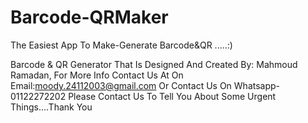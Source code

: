 # Barcode-QRMaker
The Easiest App To Make-Generate Barcode&amp;QR .....:)


Barcode & QR Generator That Is Designed And Created By: Mahmoud Ramadan, For More Info Contact Us At On Email:moody.24112003@gmail.com Or Contact Us On Whatsapp-01122272202 
Please Contact Us To Tell You About Some Urgent Things....Thank You
